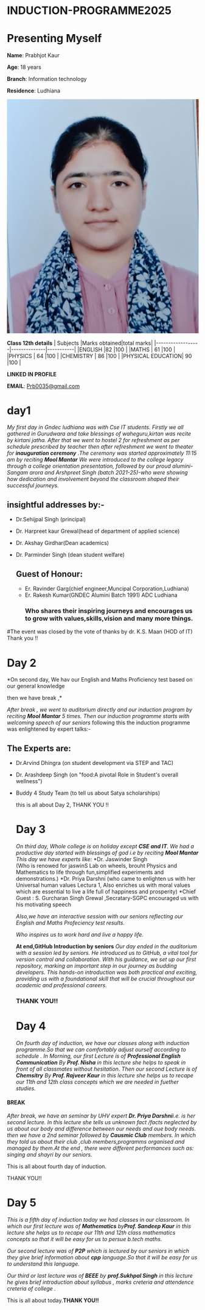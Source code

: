 # INDUCTION-PROGRAMME2025

# Presenting Myself

**Name**: Prabhjot Kaur


**Age**:  18 years


**Branch**: Information technology


**Residence**: Ludhiana



![image](https://github.com/Prabhjot-coder237/INDUCTION-PROGRAMME2025/blob/main/profile%20pic.jpg?raw=true)



**Class 12th details**
| Subjects         |Marks obtained|total marks|
|------------------|--------------|-----------|
|ENGLISH           |82            |100        |
|MATHS             | 61           |100        |
|PHYSICS           | 64           |100        |
|CHEMISTRY         | 86           |100        |
|PHYSICAL EDUCATION| 90           |100        |


**LINKED IN PROFILE**



 **EMAIL**: Prb0035@gmail.com
# day1
*My first day in Gndec ludhiana was with Cse  IT  students.
Firstly we all gathered in Gurudwara and take blessings of waheguru,kirtan was recite by kirtani jatha. After that we went to hostel 2 for refreshment as per schedule prescribed by teacher then after refreshment we went to theater for **inauguration ceremony** .The ceremony was started approximately 11:15 am by reciting **Mool Mantar** 
We were introduced to the college legacy through a college orientation presentation, followed by our proud alumini- Sangam arora and Arshpreet Singh (batch 2021-25)-who were  showing how dedication and involvement beyond the classroom shaped their successful journeys.*
## insightful addresses by:-
* Dr.Sehijpal Singh (principal)
* Dr. Harpreet kaur Grewal(head of department of applied science)
* Dr. Akshay Girdhar(Dean academics)
* Dr. Parminder Singh (dean student welfare)

  
  ## Guest of Honour:
  * Er. Ravinder Garg(chief engineer,Muncipal Corporation,Ludhiana)
  * Er. Rakesh Kumar(GNDEC Alumini Batch 1991) ADC Ludhiana
    ### Who shares their inspiring journeys and encourages us to grow with values,skills,vision and many more things.

#The event was closed by the vote of thanks by dr. K.S. Maan (HOD of IT)
Thank you !!

# Day 2
*On second day, We hav our English and Maths Proficiency test based on our general knowledge

then we have break ,*

*After break , we went to auditorium directly and our induction program by reciting **Mool Mantar** 5 times.
Then our induction programme starts with welcoming speech of our seniors*
following this the induction programme was enlightened by expert talks:-


## The Experts are:
* Dr.Arvind Dhingra  (on student development via STEP and TAC)
* Dr. Arashdeep Singh (on "food:A pivotal Role in Student's overall wellness")
* Buddy 4 Study Team (to tell us about Satya scholarships)

   this is all about Day 2, THANK YOU !!


  # Day 3
  *On third day, Whole college is on holiday except **CSE and IT**. We had a productive day started with blessings of god i.e by reciting **Mool Mantar**
  This day we have experts like:*
  *Dr. Jaswinder Singh  
  (Who is renowed for jaswinS Lab on wheels, brouht Physics and Mathematics to life through fun,simplified experiments and demonstrations.)
  *Dr. Priya Darshni (who came to enlighten us with her Universal human values Lectura 1, Also enriches us with moral values which are essential to live a life full of happiness and prosperity)
  *Chief Guest : S. Gurcharan Singh Grewal ,Secratary-SGPC encouraged us with his motivating speech

  *Also,we have an interactive session with our seniors reflecting our English and Maths Profeciency test results.*
  
   *Who inspires us to work hard and live a happy life.*

  
  **At end,GitHub Introduction by seniors**
*Our day ended in the auditorium with a session led by seniors. He introduced us to GitHub, a vital tool for version control and collaboration. With his guidance, we set up our first repository, marking an important step in our journey as budding developers. This hands-on introduction was both practical and exciting, providing us with a foundational skill that will be crucial throughout our academic and professional careers.*

  ### THANK YOU!!


  # Day 4
  *On fourth day of induction, we have our classes along with induction programme.So that we can comfortably adjust ourself according to schedule .*
  *In Morning, our first Lecture is of **Professional English Communication** By **Prof. Nisha** in this lecture she helps to speak in front of all classmates without hesitation.
  Then our second Lecture is of **Chemsitry** By **Prof. Rajveer Kaur** in this lecture she helps us to recape our 11th and 12th class concepts which we are needed in fuether studies.*

#### BREAK

*After break, we have an seminar by UHV expert **Dr. Priya Darshni**i.e. is her second lecture. In this lecture she tells us unknown fact /facts neglected by us about our body and difference between our needs and oue body needs.
 then we have a 2nd seminar followed by **Causmic Club** members. In which they told us about their club ,club members,programms organised and managed by them.At the end , there were different performances such as: singing and shayri by our seniors.*

 This is all about fourth day of induction.

 THANK YOU!!


 # Day 5 
 *This is a fifth day of induction today we had classes in our classroom.
 In which our first lecture was of **Mathematics** by**Prof. Sandeep Kaur** in this lecture she helps us to recape our 11th and 12th class mathematics concepts so that it will be easy for us to persue b.tech maths.*

 *Our second lecture was of **P2P** which is lectured by our seniors in which they give brief information about **cpp** language.So that it will be easy for us to understand this language.*

 *Our third or last lecture was of **BEEE** by **prof.Sukhpal Singh** in this lecture he gives brief introduction about syllabus , marks creteria and attendence creteria of college .*

 This is all about today.**THANK YOU!!**
